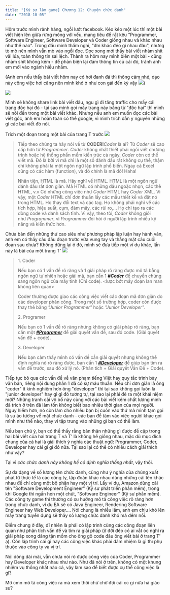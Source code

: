 ```yaml
---
title: "[Ký sự làm game] Chương 12: Chuyện chức danh"
date: "2018-10-05"
---
```


Hôm trước mình rảnh háng, ngồi lướt facebook. Kéo kéo một lúc thì một bài viết hiện lên giữa rừng mông với vếu, mang tiêu đề rất kêu "Programmer, Software Engineer, Software Developer và Coder giống nhau và khác nhau như thế nào". Trong đầu mình thầm nghĩ, "đm khác đéo gì nhau đâu", nhưng tò mò nên mình vẫn mò vào ngồi đọc. Đọc xong mới thấy bài viết nhảm shit vãi lúa, toàn thông tin sai lệch. Thành ra hôm nay mình biên một bài - cũng nhảm shit không kém - để phản biện lại đám thông tin củ cải đó, tránh anh em mới vào ngành hiểu nhầm.

(Anh em nếu thấy bài viết hôm nay có hơi đanh đá thì thông cảm nhé, dạo này công việc hơi căng nên mình khó ở như con gái đến kỳ vậy ![](https://tongtunggiang.com/vi/assets/images/shame-e1507297959839.png))

![](https://tongtunggiang.com/vi/assets/images/19uk6a.jpg)

Mình sẽ không share link bài viết đâu, ngu gì đi tăng traffic cho mấy cái trang độc hại đó - tại sao mình gọi mấy trang này bằng từ "độc hại" thì mình sẽ nói đến trong một bài viết khác. Nhưng nếu anh em muốn đọc các bài viết gốc, anh em hoàn toàn có thể google, vì mình trích dẫn y nguyên những gì các bài viết đó nói.

Trích một đoạn trong một bài của trang T trước ![](https://tongtunggiang.com/vi/assets/images/shame-e1507297959839.png)

> Tiếp theo chúng ta hãy nói về từ **CODER!**_Coder_ là ai? Từ _Coder_ sẽ cao cấp hơn từ _Programmer_. _Coder_ không nhất thiết phải ngồi viết chương trình hoặc hệ thống phần mềm kiến ​​trúc cả ngày. _Coder_ còn có thể viết mã. Đó là bởi vì mã chỉ là một số đánh dấu rất không cụ thể, thậm chí không phải là một ngôn ngữ lập trình phổ biến. Ngay cả Excel cũng có các hàm (function), và đó chính là mã đó! Haha!
> 
> Nhân tiện, HTML là mã. Hãy nghĩ về HTML. HTML là một ngôn ngữ đánh dấu rất đơn giản. Mã HTML có những dấu ngoặc nhọn, các thẻ HTML, v.v Có những công việc như _Coder_ HTML hay _Coder_ XML. Vì vậy, một _Coder_ HTML chỉ đơn thuần lấy các mẫu thiết kế và đặt nó trong HTML. Họ thay đổi text và các tag. Họ không phải nghĩ về các tích hợp, hiệu suất, cụm, đám mây, các rủi ro,… Họ chỉ tạo ra các dòng code và danh sách tĩnh. Vì vậy, theo tôi, _Coder_ không giỏi như _Programmer_, vì _Programmer_ đòi hỏi ở người lập trình nhiều kỹ năng và kiến ​​thức hơn.

Chưa bàn đến những thứ cao siêu như phương pháp lập luận hay hành văn, anh em có thấy câu đầu đoạn trước vừa vung tay vả thẳng mặt câu cuối đoạn sau chưa? Không dừng lại ở đó, mình sẽ đưa tiếp một ví dụ khác, lần này là bài của một trang T' ![](https://tongtunggiang.com/vi/assets/images/shame-e1507297959839.png)

> 1\. Coder
> 
> Nếu bạn có 1 vấn đề rõ ràng và 1 giải pháp rõ ràng được mô tả bằng ngôn ngữ tự nhiên hoặc giải mã, bạn cần 1 [**_‪#‎Coder_**](https://www.topitworks.com/vi/viec-lam?q=coder&) để chuyển chúng sang ngôn ngữ của máy tính (Chỉ code). <lược bớt mấy đoạn lan man không liên quan>
> 
> Coder thường được giao các công việc viết các đoạn mã đơn giản do các developer phân công. Trong một số trường hợp, coder còn được thay thế bằng _"Junior Programmer"_ hoặc _"Junior Developer"_.
> 
> 2\. Programer
> 
> Nếu bạn có 1 vấn đề rõ ràng nhưng không có giải pháp rõ ràng, bạn cần một [‪**_#‎Programer_**](https://www.topitworks.com/vi/viec-lam?q=programmer&) để giải quyết vấn đề, sau đó code. (Giải quyết vấn đề + code).
> 
> 3\. Developer
> 
> Nếu bạn cảm thấy mình có vấn đề cần giải quyết nhưng không thể định nghĩa nó rõ ràng được, bạn cần 1 [‪**_#‎Developer_**](https://www.topitworks.com/vi/viec-lam?q=Developer&) để giúp bạn tìm ra vấn đề trước, sau đó xử lý nó. (Phân tích + Giải quyết Vấn Đề + Code).

Tiếp tục bỏ qua các vấn đề về văn phạm tiếng Việt hay quy tắc trình bày văn bản, riêng nội dung phần 1 đã có sự mâu thuẫn. Nếu chỉ đơn giản là ông "coder" ít kinh nghiệm hơn ông "developer" thì tại sao không gọi luôn là "junior developer" hay gì gì đó tương tự, tại sao lại phải đẻ ra một khái niệm mới? Những tranh cãi vô bổ này cùng với các bài viết kém chất lượng mình đã trích ở trên đã làm tốn không biết bao nhiêu thời gian của mọi người. Nguy hiểm hơn, nó còn làm cho nhiều bạn bị cuốn vào thứ mà mình tạm gọi là sự ảo tưởng về mặt chức danh - các bạn để tâm vào việc người khác gọi mình như thế nào, thay vì tập trung vào những gì bạn có thể làm.

Nếu bạn chú ý, bạn có thể thấy rằng bản thân những gì được đề cập trong hai bài viết của hai trang T và T' là không hề giống nhau, mặc dù mục đích chung của cả hai là giải thích ý nghĩa các thuật ngữ: Programmer, Coder, Developer hay cái gì gì đó nữa. Tại sao lại có thể có nhiều cách giải thích như vậy?

Tại vì _các chức danh này không hề có định nghĩa thống nhất_, vậy thôi.

Sự đa dạng về số lượng tên chức danh, cũng như ý nghĩa của chúng xuất phát từ thực tế là các công ty, tập đoàn khác nhau dùng những cái tên khác nhau để chỉ cùng một bộ phận hay một vị trí. Lấy ví dụ, Amazon dùng cái tên "Software Development Engineer" (Kỹ sư phát triển phần mềm), trong khi Google thì ngắn hơn một chút, "Software Engineer" (Kỹ sư phần mềm). Các công ty game thì thường có xu hướng mô tả công việc rõ ràng hơn trong chức danh, ví dụ EA sẽ có Java Engineer, Rendering Software Engineer hay Web Developer.... Nói chung là nhiều lắm, anh em chịu khó lên mấy trang tuyển dụng sẽ thấy số lượng chức danh khó mà đếm nổi.

Điểm chung ở đây, dĩ nhiên là phải có lập trình cùng các công đoạn liên quan như phân tích vấn đề và tìm ra giải pháp (ở đời đéo có ai vắt óc nghĩ ra giải pháp xong dâng tận mồm cho ông gõ code đâu ông viết bài ở trang T' ạ). Còn lập trình cái gì hay các công việc khác phải đảm nhiệm là gì thì phụ thuộc vào công ty và vị trí.

Nói dông dài mãi, vẫn chưa nói rõ được công việc của Coder, Programmer hay Developer khác nhau như nào. Như đã nói ở trên, không có một khung nhiệm vụ thống nhất nào cả, vậy làm sao để biết được cụ thể công việc là gì?

Mở cmn mô tả công việc ra mà xem thôi chứ chờ đợi cái cc gì nữa hả giáo sư?
